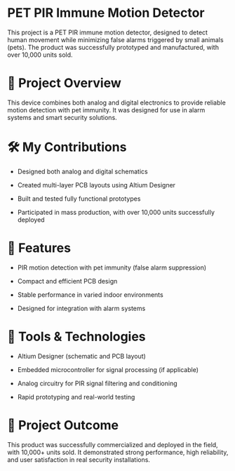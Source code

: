 # PET PIR Immune Motion Detector
This project is a PET PIR immune motion detector, designed to detect human movement while minimizing false alarms triggered by small animals (pets). The product was successfully prototyped and manufactured, with over 10,000 units sold.

# 🔧 Project Overview

This device combines both analog and digital electronics to provide reliable motion detection with pet immunity. It was designed for use in alarm systems and smart security solutions.

# 🛠️ My Contributions

* Designed both analog and digital schematics

* Created multi-layer PCB layouts using Altium Designer

* Built and tested fully functional prototypes

* Participated in mass production, with over 10,000 units successfully deployed

# 🧪 Features

* PIR motion detection with pet immunity (false alarm suppression)

* Compact and efficient PCB design

* Stable performance in varied indoor environments

* Designed for integration with alarm systems

# 🧰 Tools & Technologies

* Altium Designer (schematic and PCB layout)

* Embedded microcontroller for signal processing (if applicable)

* Analog circuitry for PIR signal filtering and conditioning

* Rapid prototyping and real-world testing

# 🚀 Project Outcome

This product was successfully commercialized and deployed in the field, with 10,000+ units sold. It demonstrated strong performance, high reliability, and user satisfaction in real security installations.
